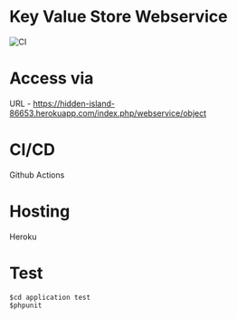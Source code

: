 # Key Value Store Webservice

![CI](https://github.com/boontat/knight-bat/workflows/CI/badge.svg)

# Access via 

URL - https://hidden-island-86653.herokuapp.com/index.php/webservice/object

# CI/CD

Github Actions

# Hosting

Heroku

# Test

```
$cd application test
$phpunit
```

